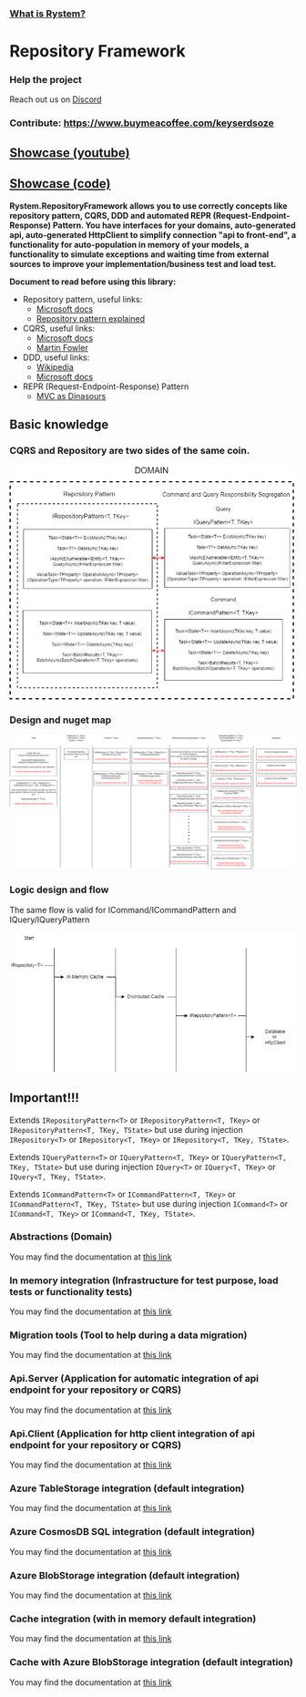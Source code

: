 ### [What is Rystem?](https://github.com/KeyserDSoze/Rystem)

# Repository Framework

### Help the project

Reach out us on [Discord](https://discord.gg/wUh2fppr)

### Contribute: https://www.buymeacoffee.com/keyserdsoze

## [Showcase (youtube)](https://www.youtube.com/watch?v=xxZO5anN5xg)

## [Showcase (code)](https://github.com/KeyserDSoze/RepositoryFramework.Showcase)

**Rystem.RepositoryFramework allows you to use correctly concepts like repository pattern, CQRS, DDD and automated REPR (Request-Endpoint-Response) Pattern. You have interfaces for your domains, auto-generated api, auto-generated HttpClient to simplify connection "api to front-end", a functionality for auto-population in memory of your models, a functionality to simulate exceptions and waiting time from external sources to improve your implementation/business test and load test.**

**Document to read before using this library:**
- Repository pattern, useful links: 
  - [Microsoft docs](https://docs.microsoft.com/en-us/aspnet/mvc/overview/older-versions/getting-started-with-ef-5-using-mvc-4/implementing-the-repository-and-unit-of-work-patterns-in-an-asp-net-mvc-application)
  - [Repository pattern explained](https://codewithshadman.com/repository-pattern-csharp/)
- CQRS, useful links:
  - [Microsoft docs](https://docs.microsoft.com/en-us/azure/architecture/patterns/cqrs)
  - [Martin Fowler](https://martinfowler.com/bliki/CQRS.html)
- DDD, useful links:
  - [Wikipedia](https://en.wikipedia.org/wiki/Domain-driven_design)
  - [Microsoft docs](https://docs.microsoft.com/en-us/dotnet/architecture/microservices/microservice-ddd-cqrs-patterns/ddd-oriented-microservice)
- REPR (Request-Endpoint-Response) Pattern
  - [MVC as Dinasours](https://ardalis.com/mvc-controllers-are-dinosaurs-embrace-api-endpoints/)

## Basic knowledge

### CQRS and Repository are two sides of the same coin.

![Framework abstractions](https://raw.githubusercontent.com/KeyserDSoze/RepositoryFramework/master/RepositoryFramework.Abstractions.png)

### Design and nuget map

![Framework design](https://raw.githubusercontent.com/KeyserDSoze/RepositoryFramework/master/RepositoryFramework.png)

### Logic design and flow
The same flow is valid for ICommand/ICommandPattern and IQuery/IQueryPattern

![Framework logic](https://raw.githubusercontent.com/KeyserDSoze/RepositoryFramework/master/RepositoryFramework.CacheFlow.png)

## Important!!!
Extends ``IRepositoryPattern<T>`` or ``IRepositoryPattern<T, TKey>`` or ``IRepositoryPattern<T, TKey, TState>`` but use during injection ``IRepository<T>`` or ``IRepository<T, TKey>`` or ``IRepository<T, TKey, TState>``.

Extends ``IQueryPattern<T>`` or ``IQueryPattern<T, TKey>`` or ``IQueryPattern<T, TKey, TState>`` but use during injection ``IQuery<T>`` or ``IQuery<T, TKey>`` or ``IQuery<T, TKey, TState>``.

Extends ``ICommandPattern<T>`` or ``ICommandPattern<T, TKey>`` or ``ICommandPattern<T, TKey, TState>`` but use during injection ``ICommand<T>`` or ``ICommand<T, TKey>`` or ``ICommand<T, TKey, TState>``.

### Abstractions (Domain)
You may find the documentation at [this link](https://github.com/KeyserDSoze/RepositoryFramework/tree/master/src/RepositoryFramework.Abstractions)

### In memory integration (Infrastructure for test purpose, load tests or functionality tests)
You may find the documentation at [this link](https://github.com/KeyserDSoze/RepositoryFramework/tree/master/src/RepositoryFramework.Infrastructure.InMemory)

### Migration tools (Tool to help during a data migration)
You may find the documentation at [this link](https://github.com/KeyserDSoze/RepositoryFramework/tree/master/src/RepositoryFramework.MigrationTools)

### Api.Server (Application for automatic integration of api endpoint for your repository or CQRS)
You may find the documentation at [this link](https://github.com/KeyserDSoze/RepositoryFramework/tree/master/src/RepositoryFramework.Api.Server)

### Api.Client (Application for http client integration of api endpoint for your repository or CQRS)
You may find the documentation at [this link](https://github.com/KeyserDSoze/RepositoryFramework/tree/master/src/RepositoryFramework.Api.Client)

### Azure TableStorage integration (default integration)
You may find the documentation at [this link](https://github.com/KeyserDSoze/RepositoryFramework/tree/master/src/RepositoryFramework.Infrastructures/RepositoryFramework.Infrastructure.Azure.Storage.Table)

### Azure CosmosDB SQL integration (default integration)
You may find the documentation at [this link](https://github.com/KeyserDSoze/RepositoryFramework/tree/master/src/RepositoryFramework.Infrastructures/RepositoryFramework.Infrastructure.Azure.Cosmos.Sql)

### Azure BlobStorage integration (default integration)
You may find the documentation at [this link](https://github.com/KeyserDSoze/RepositoryFramework/tree/master/src/RepositoryFramework.Infrastructures/RepositoryFramework.Infrastructure.Azure.Storage.Blob)

### Cache integration (with in memory default integration)
You may find the documentation at [this link](https://github.com/KeyserDSoze/RepositoryFramework/tree/master/src/RepositoryFramework.Cache/RepositoryFramework.Cache)

### Cache with Azure BlobStorage integration (default integration)
You may find the documentation at [this link](https://github.com/KeyserDSoze/RepositoryFramework/tree/master/src/RepositoryFramework.Cache/RepositoryFramework.Cache.Azure.Storage.Blob)